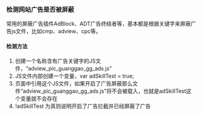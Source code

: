 ### 检测网站广告是否被屏蔽

常用的屏蔽广告插件AdBlock、ADT广告终结者等，基本都是根据关键字来屏蔽广告js文件，比如cmp、adview、cpc等。

#### 检测方法
1. 创建一个名称含有广告关键字的JS文件，“adview_pic_guanggao_gg_ads.js”
2. JS文件内部创建一个变量，var adSkillTest = true;
3. 页面中引用这个JS文件，如果开启了广告屏蔽那么文件“adview_pic_guanggao_gg_ads.js”将不会被载入，也就是adSkillTest这个变量就不会存在
4. !adSkillTest 为真则说明开启了广告拦截并已经屏蔽了广告

